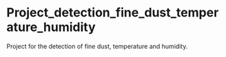 # Project_detection_fine_dust_temperature_humidity
Project for the detection of fine dust, temperature and humidity.
